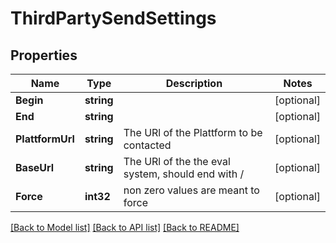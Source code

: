 # ThirdPartySendSettings

## Properties

Name | Type | Description | Notes
------------ | ------------- | ------------- | -------------
**Begin** | **string** |  | [optional] 
**End** | **string** |  | [optional] 
**PlattformUrl** | **string** | The URl of the Plattform to be contacted | [optional] 
**BaseUrl** | **string** | The URl of the the eval system, should end with / | [optional] 
**Force** | **int32** | non zero values are meant to force | [optional] 

[[Back to Model list]](../README.md#documentation-for-models) [[Back to API list]](../README.md#documentation-for-api-endpoints) [[Back to README]](../README.md)


